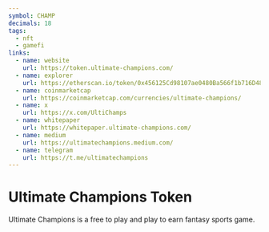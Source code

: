 ```yaml
---
symbol: CHAMP
decimals: 18
tags:
  - nft
  - gamefi
links:
  - name: website
    url: https://token.ultimate-champions.com/
  - name: explorer
    url: https://etherscan.io/token/0x456125Cd98107ae0480Ba566f1b716D48Ba31453
  - name: coinmarketcap
    url: https://coinmarketcap.com/currencies/ultimate-champions/
  - name: x
    url: https://x.com/UltiChamps
  - name: whitepaper
    url: https://whitepaper.ultimate-champions.com/
  - name: medium
    url: https://ultimatechampions.medium.com/
  - name: telegram
    url: https://t.me/ultimatechampions
---
```


# Ultimate Champions Token

Ultimate Champions is a free to play and play to earn fantasy sports game.
